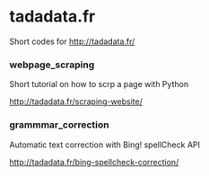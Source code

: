 # tadadata.fr

Short codes for http://tadadata.fr/


### webpage_scraping

Short tutorial on how to scrp a page with Python 

http://tadadata.fr/scraping-website/

### grammmar_correction

Automatic text correction with Bing! spellCheck API 

http://tadadata.fr/bing-spellcheck-correction/
